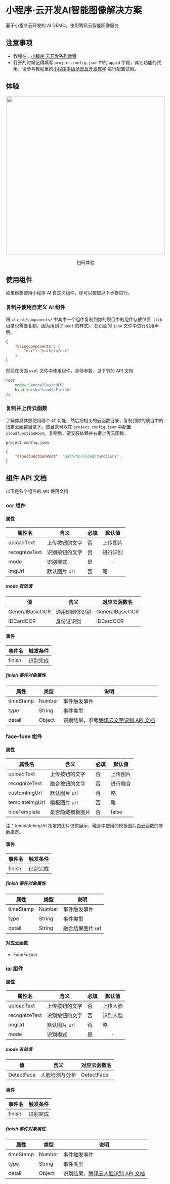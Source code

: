 # 小程序·云开发AI智能图像解决方案

基于小程序云开发的 AI DEMO，使用腾讯云智能图像服务

## 注意事项
- 教程在：[小程序·云开发系列教程](https://github.com/TencentCloudBase/mp-book)
- 打开的时候记得填写 `project.config.json` 中的 `appid` 字段，其它功能的试用，请参考教程里的[小程序中级场景及开发教学](https://github.com/TencentCloudBase/mp-book/blob/master/medium-tutorial/ai.md) 进行配置试用。

## 体验

<p align="center">
    <img src="https://main.qcloudimg.com/raw/fb6e0a10f9870824e19b06170f4ed558.png" width="500px">
    <p align="center">扫码体验</p>
</p>

## 使用组件

如果你想使用小程序 AI 自定义组件，你可以按照以下步骤进行。

### 复制并使用自定义 AI 组件
将 `client/components/` 中其中一个组件复制到你的项目中的组件存放位置（`lib` 目录也需要复制，因为用到了 `weui` 的样式)，在页面的 `json` 文件中进行引用声明。

```json
{
    "usingComponents": {
        "ocr": "path/to/ocr"
    }
}
```

然后在页面 `wxml` 文件中使用组件，具体参数，见下节的 API 文档


```xml
<ocr
    mode="GeneralBasicOCR"
    bindfinish="handleFinish"
/>
```

### 复制并上传云函数

了解你具体想使用哪个 `AI` 功能，然后把相关的云函数目录，复制到你的项目中的指定云函数目录下。该目录可以在 `project.config.json` 中配置 `cloudfunctionRoot`。复制后，请安装依赖并右键上传云函数。
    
`project.config.json`
```json
{
    "cloudfunctionRoot": "path/to/cloud/functions",
}
``` 

## 组件 API 文档

以下是各个组件的 `API` 使用文档

### ocr 组件
#### 属性

|属性名|含义|必填|默认值|
|--|--|--|--|
|uploadText|上传按钮的文字|否|上传图片|
|recognizeText|识别按钮的文字|否|进行识别|
|mode|识别模式|是|<center>-</center>|
|imgUrl|默认图片 url|否|略|

##### mode 有效值

|值|含义|对应云函数名|
|--|--|--|
|GeneralBasicOCR|通用印刷体识别|GeneralBasicOCR|
|IDCardOCR|身份证识别|IDCardOCR|

#### 事件

|事件名|触发条件|
|--|--|
|finish|识别完成|

##### finish 事件对象属性

|属性|类型|说明|
|--|--|--|
|timeStamp|Number|事件触发事件|
|type|String|事件类型|
|detail|Object|识别结果，参考[腾讯云文字识别 API 文档](https://cloud.tencent.com/document/api/866/33515)|

### face-fuse 组件
#### 属性

|属性名|含义|必填|默认值|
|--|--|--|--|
|uploadText|上传按钮的文字|否|上传图片|
|recognizeText|融合按钮的文字|否|进行融合|
|customImgUrl|默认图片 url|否|略|
|templateImgUrl|模板图片 url|否|略|
|hideTemplate|是否隐藏模板图片|否|false|

注：templateImgUrl 指定的图片仅供展示，融合中使用的模板图片由云函数的参数指定。

#### 事件

|事件名|触发条件|
|--|--|
|finish|识别完成|

##### finish 事件对象属性

|属性|类型|说明|
|--|--|--|
|timeStamp|Number|事件触发事件|
|type|String|事件类型|
|detail|String|融合结果图片 url|

#### 对应云函数
* FaceFusion

### iai 组件
#### 属性

|属性名|含义|必填|默认值|
|--|--|--|--|
|uploadText|上传按钮的文字|否|上传人脸|
|recognizeText|识别按钮的文字|否|识别人脸|
|imgUrl|默认图片 url|否|略|
|mode|识别模式|是|<center>-</center>|

##### mode 有效值
|值|含义|对应云函数名|
|--|--|--|
|DetectFace|人脸检测与分析|DetectFace|

#### 事件

|事件名|触发条件|
|--|--|
|finish|识别完成|

##### finish 事件对象属性

|属性|类型|说明|
|--|--|--|
|timeStamp|Number|事件触发事件|
|type|String|事件类型|
|detail|Object|识别结果，[腾讯云人脸识别 API 文档](https://cloud.tencent.com/document/product/867/32800)|
